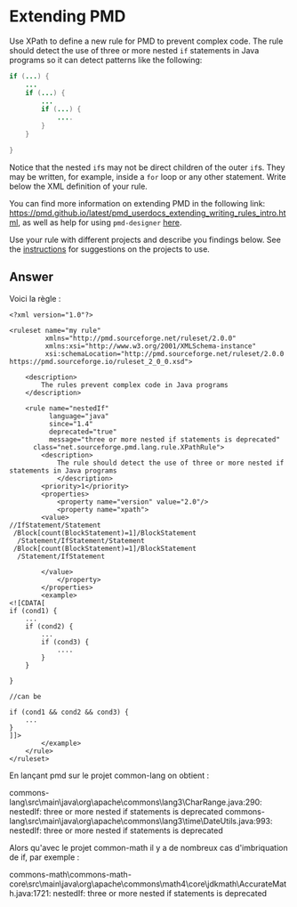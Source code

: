 # Extending PMD

Use XPath to define a new rule for PMD to prevent complex code. The rule should detect the use of three or more nested `if` statements in Java programs so it can detect patterns like the following:

```Java
if (...) {
    ...
    if (...) {
        ...
        if (...) {
            ....
        }
    }

}
```
Notice that the nested `if`s may not be direct children of the outer `if`s. They may be written, for example, inside a `for` loop or any other statement.
Write below the XML definition of your rule.

You can find more information on extending PMD in the following link: https://pmd.github.io/latest/pmd_userdocs_extending_writing_rules_intro.html, as well as help for using `pmd-designer` [here](https://github.com/selabs-ur1/VV-ISTIC-TP2/blob/master/exercises/designer-help.md).

Use your rule with different projects and describe you findings below. See the [instructions](../sujet.md) for suggestions on the projects to use.

## Answer

Voici la règle :

```
<?xml version="1.0"?>

<ruleset name="my rule"
         xmlns="http://pmd.sourceforge.net/ruleset/2.0.0"
         xmlns:xsi="http://www.w3.org/2001/XMLSchema-instance"
         xsi:schemaLocation="http://pmd.sourceforge.net/ruleset/2.0.0 https://pmd.sourceforge.io/ruleset_2_0_0.xsd">

    <description>
        The rules prevent complex code in Java programs
    </description>

	<rule name="nestedIf"
          language="java"
          since="1.4"
          deprecated="true"
          message="three or more nested if statements is deprecated"
	  class="net.sourceforge.pmd.lang.rule.XPathRule">
		<description>
			The rule should detect the use of three or more nested if statements in Java programs
        	</description>
		<priority>1</priority>
        <properties>
            <property name="version" value="2.0"/>
            <property name="xpath">
	    <value>
//IfStatement/Statement
 /Block[count(BlockStatement)=1]/BlockStatement
  /Statement/IfStatement/Statement
 /Block[count(BlockStatement)=1]/BlockStatement
  /Statement/IfStatement

	    </value>
            </property>
        </properties>
        <example>
<![CDATA[
if (cond1) {
    ...
    if (cond2) {
        ...
        if (cond3) {
            ....
        }
    }

}

//can be 

if (cond1 && cond2 && cond3) {
    ...
}
]]>
        </example>
    </rule>
</ruleset>
```

En lançant pmd sur le projet common-lang on obtient :

commons-lang\src\main\java\org\apache\commons\lang3\CharRange.java:290:   nestedIf:       three or more nested if statements is deprecated
commons-lang\src\main\java\org\apache\commons\lang3\time\DateUtils.java:993:      nestedIf:       three or more nested if statements is deprecated

Alors qu'avec le projet common-math il y a de nombreux cas d'imbriquation de if, par exemple :

commons-math\commons-math-core\src\main\java\org\apache\commons\math4\core\jdkmath\AccurateMath.java:1721:        nestedIf:       three or more nested if statements is deprecated
